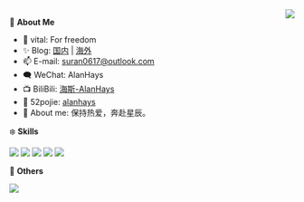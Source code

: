 <a href="#">
  <img align="right" src="https://github-readme-stats.vercel.app/api?username=Alanhays&count_private=true&show_icons=true" />
</a>

🍓 **About Me**

- 🔭 vital: For freedom
- ✨ Blog: [国内](https://alanhays.gitee.io) | [海外](https://alanhays.github.io)
- 📫 E-mail: suran0617@outlook.com
- 🗨️ WeChat: AlanHays
- 📺 BiliBili: [海斯-AlanHays](https://space.bilibili.com/247999712)
- 🎯 52pojie: [alanhays](https://www.52pojie.cn/home.php?mod=space&uid=1963774)
- 👯 About me: 保持热爱，奔赴星辰。

❄️ **Skills**

![](https://img.shields.io/badge/-Python-3e74a2?style=flat-square&logo=Python&logoColor=fff)
![](https://img.shields.io/badge/-Go-00add8?style=flat-square&logo=Go&logoColor=fff)
![](https://img.shields.io/badge/-Node.js-339933?style=flat-square&logo=Node.js&logoColor=fff)
![](https://img.shields.io/badge/-Docker-2496ED?style=flat-square&logo=Docker&logoColor=fff)
![](https://img.shields.io/badge/-Linux-000000?style=flat-square&logo=Linux&logoColor=fff)

🎄 **Others**

<img src="https://github-readme-stats.vercel.app/api/top-langs/?username=Alanhays&layout=compact" />
